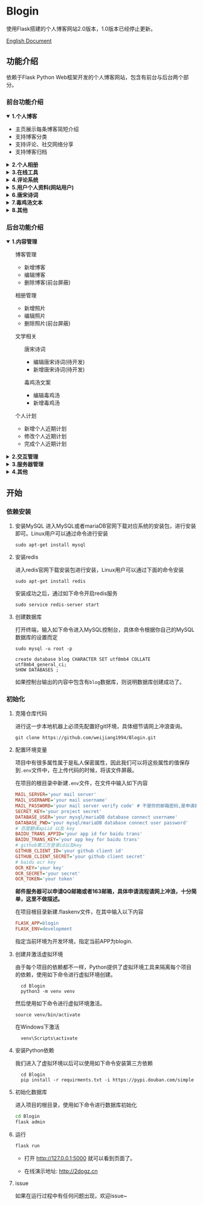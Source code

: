# Blogin

使用Flask搭建的个人博客网站2.0版本，1.0版本已经停止更新。

[English Document](https://github.com/weijiang1994/Blogin/blob/master/README-EN.md)
## 功能介绍

依赖于Flask Python Web框架开发的个人博客网站，包含有前台与后台两个部分。
### 前台功能介绍

<details open>
  <summary><b>1.个人博客</b></summary>
<div align="left">
    <ul>
    <li>主页展示每条博客简短介绍</li>
    <li>支持博客分类</li>
    <li>支持评论、社交网络分享</li>
    <li>支持博客归档</li>
    </ul>
</div>
</details>
<details>
  <summary><b>2.个人相册</b></summary>
<div align="left">
    <ul>
    <li>支持tag标签</li>
    <li>支持评论点赞</li>
    <li>支持社交账号分享</li>
    </ul>
</div>
</details>

<details>
  <summary><b>3.在线工具</b></summary>
<div align="left">
    <ul>
    <li>在线词云图生成工具</li>
    <li>多端翻译工具</li>
    <li>唐宋诗词查询工具</li>
    <li>在线OCR工具</li>
    <li>在线IP真实地址查询工具</li>
    </ul>
</div>
</details>

<details>
  <summary><b>4.评论系统</b></summary>
<div align="left">
    <ul>
    <li>支持评论、删除、举报功能</li>
    <li>支持评论子回复功能</li>
    </ul>
</div>
</details>

<details>
  <summary><b>5.用户个人资料(网站用户)</b></summary>
<div align="left">
    <ul>
    <li>用户个人动态展示</li>
    <li>未读消息提醒(有人回复你的评论)</li>
    <li>修改个人资料、密码</li>
    <li>登录日志记录(包括实际登录地点)</li>
    </ul>
</div>
</details>

<details>
  <summary><b>6.唐宋诗词</b></summary>
<div align="left">
    <ul>
    <li>随机显示一首唐宋诗</li>
    <li>随机显示一首宋词</li>
    <li>提供获取诗词的API接口</li>
    </ul>
</div>
</details>


<details>
  <summary><b>7.毒鸡汤文本</b></summary>
<div align="left">
    <ul>
    <li>随机一条毒鸡汤文案</li>
    <li>提供获取毒鸡汤文案的API接口</li>
    </ul>
</div>
</details>


<details>
  <summary><b>8.其他</b></summary>
<div align="left">
    <ul>
    <li>支持个人计划制定</li>
    <li>支持近三个月contribute热力图显示</li>
    <li>网站更新里程碑记录</li>
    </ul>
</div>
</details>

### 后台功能介绍

<details open>
  <summary><b>1.内容管理</b></summary>
<div align="left">
    <ul>
    <p>博客管理</p>
    <ul>
        <li>新增博客</li>
        <li>编辑博客</li>
        <li>删除博客(前台屏蔽)</li>
    </ul>
    </ul>
    <ul>
    <p>相册管理</p>
    <ul>
        <li>新增照片</li>
        <li>编辑照片</li>
        <li>删除照片(前台屏蔽)</li>
    </ul>
    </ul>
    <ul>
    <p>文学相关</p>
    <ul>
        <p>唐宋诗词</p>
        <ul>
        <li>编辑唐宋诗词(待开发)</li>
        <li>新增唐宋诗词(待开发)</li>
        </ul>
    </ul>
    <ul>
        <p>毒鸡汤文案</p>
        <ul>
        <li>编辑毒鸡汤</li>
        <li>新增毒鸡汤</li>
        </ul>
    </ul>
    </ul>
    <ul>
    <p>个人计划</p>
    <ul>
        <li>新增个人近期计划</li>
        <li>修改个人近期计划</li>
        <li>完成个人近期计划</li>
    </ul>
    </ul>
</div>
</details>

<details>
<summary><b>2.交互管理</b></summary>
<div align="left">
    <ul>
    <p>评论管理</p>
    <ul>
    <li>查看评论</li>
    <li>删除评论(前台屏蔽)</li>
    </ul>
    </ul>
    <ul>
    <p>用户管理</p>
    <ul>
    <li>查看用户</li>
    <li>禁用用户(禁止登录)</li>
    <li>权限设置(管理员/用户)</li>
    </ul>
    </ul>
</div>
</details>

<details>
<summary><b>3.服务器管理</b></summary>
<div align="left">
    <ul>
    <p>服务器运行状态</p>
    <ul>
    <li>CPU占用比</li>
    <li>内存占用比</li>
    <li>网络收发占用</li>
    </ul>
    </ul>
    <ul>
    <p>运行日志</p>
    <ul>
    <li>nginx日志查看</li>
    <li>app错误日志查看</li>
    <li>nginx错误日志查看</li>
    </ul>
    </ul>
</div>
</details>

<details>
<summary><b>4.其他</b></summary>
<div align="left">
    <ul>
    <p>友链</p>
    <ul>
    <li>新增友链</li>
    <li>遗弃友链里程碑</li>
    </ul>
    </ul>
    <ul>
    <p>里程碑</p>
    <ul>
    <li>新增里程碑</li>
    <li>遗弃里程碑</li>
    </ul>
    </ul>
</div>
</details>


## 开始

### 依赖安装

1. 安装MySQL
    进入MySQL或者mariaDB官网下载对应系统的安装包，进行安装即可。Linux用户可以通过命令进行安装
    
    ```shell script
    sudo apt-get install mysql
    ```
    
2. 安装redis

   进入redis官网下载安装包进行安装，Linux用户可以通过下面的命令安装

   ```shell script
   sudo apt-get install redis
   ```

   安装成功之后，通过如下命令开启redis服务

   ```shell script
   sudo service redis-server start
   ```

3. 创建数据库

   打开终端，输入如下命令进入MySQL控制台，具体命令根据你自己的MySQL数据库的设置而定

   ```shell script
   sudo mysql -u root -p
   ```

   ```mysql
   create database blog CHARACTER SET utf8mb4 COLLATE utf8mb4_general_ci;
   SHOW DATABASES ;
   ```

   如果控制台输出的内容中包含有`blog`数据库，则说明数据库创建成功了。
### 初始化

1. 克隆仓库代码

   进行这一步本地机器上必须先配置好git环境，具体细节请网上冲浪查询。

   ```shell script
   git clone https://github.com/weijiang1994/Blogin.git
   ```

2. 配置环境变量

   项目中有很多属性属于是私人保密属性，因此我们可以将这些属性的值保存到`.env`文件中，在上传代码的时候，将该文件屏蔽。

   在项目的根目录中新建`.env`文件，在文件中输入如下内容

   ```ini
   MAIL_SERVER='your mail server'
   MAIL_USERNAME='your mail username'
   MAIL_PASSWORD='your mail server verify code' # 不是你的邮箱密码,是申请的邮箱秘钥
   SECRET_KEY='your project secret'
   DATABASE_USER='your mysql/mariaDB database connect username'
   DATABASE_PWD='your mysql/mariaDB database connect user password'
   # 百度翻译apiid 以及 key
   BAIDU_TRANS_APPID='your app id for baidu trans'
   BAIDU_TRANS_KEY='your app key for baidu trans'
   # github第三方登录id以及key
   GITHUB_CLIENT_ID='your github client id'
   GITHUB_CLIENT_SECRET='your github client secret'
   # baidu ocr key
   OCR_KEY='your key'
   OCR_SECRET='your secret'
   OCR_TOKEN='your token'
   ```

   **邮件服务器可以申请QQ邮箱或者163邮箱，具体申请流程请网上冲浪，十分简单，这里不做描述。**
   
   在项目根目录新建.flaskenv文件，在其中输入以下内容
   ```ini
   FLASK_APP=blogin
   FLASK_ENV=development
   ```
   指定当前环境为开发环境，指定当前APP为blogin.
   
3. 创建并激活虚拟环境

   由于每个项目的依赖都不一样，Python提供了虚拟环境工具来隔离每个项目的依赖，使用如下命令进行虚拟环境创建。

   ```shell
     cd Blogin
     python3 -m venv venv
   ```

   然后使用如下命令进行虚拟环境激活。

   ```shell
   source venv/bin/activate
   ```

   在Windows下激活

   ```shell
     venv\Scripts\activate
   ```

4. 安装Python依赖

   我们进入了虚拟环境以后可以使用如下命令安装第三方依赖

   ```shell
     cd Blogin
     pip install -r requirments.txt -i https://pypi.douban.com/simple
   ```

5. 初始化数据库

   进入项目的根目录，使用如下命令进行数据库初始化

   ```bash
   cd Blogin
   flask admin
   ```

6. 运行

   ```bash
   flask run
   ```

   - 打开 http://127.0.0.1:5000 就可以看到页面了。
   
   - 在线演示地址: http://2dogz.cn
   
7. issue

   如果在运行过程中有任何问题出现，欢迎issue~
